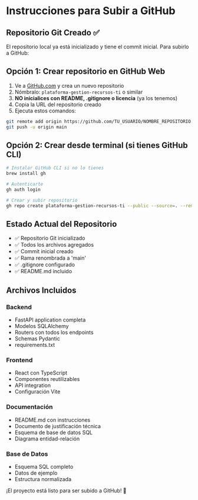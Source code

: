 # Instrucciones para Subir a GitHub

## Repositorio Git Creado ✅

El repositorio local ya está inicializado y tiene el commit inicial. Para subirlo a GitHub:

## Opción 1: Crear repositorio en GitHub Web

1. Ve a [GitHub.com](https://github.com) y crea un nuevo repositorio
2. Nómbralo: `plataforma-gestion-recursos-ti` o similar
3. **NO inicialices con README, .gitignore o licencia** (ya los tenemos)
4. Copia la URL del repositorio creado
5. Ejecuta estos comandos:

```bash
git remote add origin https://github.com/TU_USUARIO/NOMBRE_REPOSITORIO.git
git push -u origin main
```

## Opción 2: Crear desde terminal (si tienes GitHub CLI)

```bash
# Instalar GitHub CLI si no lo tienes
brew install gh

# Autenticarte
gh auth login

# Crear y subir repositorio
gh repo create plataforma-gestion-recursos-ti --public --source=. --remote=origin --push
```

## Estado Actual del Repositorio

- ✅ Repositorio Git inicializado
- ✅ Todos los archivos agregados
- ✅ Commit inicial creado
- ✅ Rama renombrada a 'main'
- ✅ .gitignore configurado
- ✅ README.md incluido

## Archivos Incluidos

### Backend
- FastAPI application completa
- Modelos SQLAlchemy
- Routers con todos los endpoints
- Schemas Pydantic
- requirements.txt

### Frontend  
- React con TypeScript
- Componentes reutilizables
- API integration
- Configuración Vite

### Documentación
- README.md con instrucciones
- Documento de justificación técnica
- Esquema de base de datos SQL
- Diagrama entidad-relación

### Base de Datos
- Esquema SQL completo
- Datos de ejemplo
- Estructura normalizada

¡El proyecto está listo para ser subido a GitHub! 🚀
